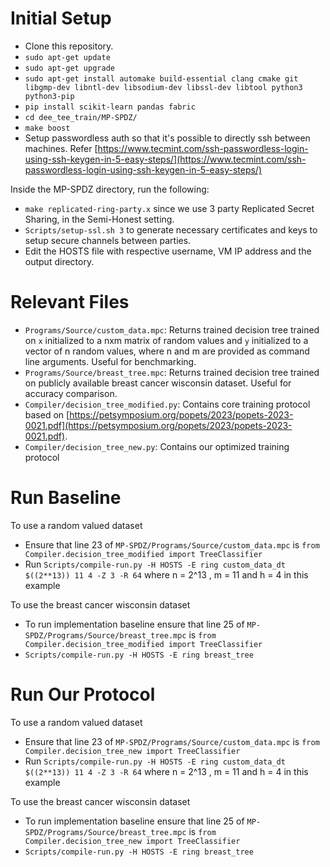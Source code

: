 # Initial Setup
- Clone this repository.
- `sudo apt-get update`
- `sudo apt-get upgrade`
- `sudo apt-get install automake build-essential clang cmake git libgmp-dev libntl-dev libsodium-dev libssl-dev libtool python3 python3-pip`
- `pip install scikit-learn pandas fabric`
- `cd dee_tee_train/MP-SPDZ/`
- `make boost`
- Setup passwordless auth so that it's possible to directly ssh between machines. Refer [https://www.tecmint.com/ssh-passwordless-login-using-ssh-keygen-in-5-easy-steps/](https://www.tecmint.com/ssh-passwordless-login-using-ssh-keygen-in-5-easy-steps/)

Inside the MP-SPDZ directory, run the following:
- `make replicated-ring-party.x` since we use 3 party Replicated Secret Sharing, in the Semi-Honest setting.
- `Scripts/setup-ssl.sh 3` to generate necessary certificates and keys to setup secure channels between parties.
- Edit the HOSTS file with respective username, VM IP address and the output directory.

# Relevant Files
- `Programs/Source/custom_data.mpc`: Returns trained decision tree trained on `x` initialized to a nxm matrix of random values and `y` initialized to a vector of n random values, where n and m are provided as command line arguments. Useful for benchmarking.
- `Programs/Source/breast_tree.mpc`: Returns trained decision tree trained on publicly available breast cancer wisconsin dataset. Useful for accuracy comparison.
- `Compiler/decision_tree_modified.py`: Contains core training protocol based on [https://petsymposium.org/popets/2023/popets-2023-0021.pdf](https://petsymposium.org/popets/2023/popets-2023-0021.pdf).
- `Compiler/decision_tree_new.py`: Contains our optimized training protocol


# Run Baseline
To use a random valued dataset
- Ensure that line 23 of `MP-SPDZ/Programs/Source/custom_data.mpc` is `from Compiler.decision_tree_modified import TreeClassifier`
- Run `Scripts/compile-run.py -H HOSTS -E ring custom_data_dt $((2**13)) 11 4 -Z 3 -R 64` where n = 2^13 , m = 11 and h = 4 in this example

To use the breast cancer wisconsin dataset
- To run implementation baseline ensure that line 25 of `MP-SPDZ/Programs/Source/breast_tree.mpc` is `from Compiler.decision_tree_modified import TreeClassifier`
- `Scripts/compile-run.py -H HOSTS -E ring breast_tree`

# Run Our Protocol

To use a random valued dataset
- Ensure that line 23 of `MP-SPDZ/Programs/Source/custom_data.mpc` is `from Compiler.decision_tree_new import TreeClassifier`
- Run `Scripts/compile-run.py -H HOSTS -E ring custom_data_dt $((2**13)) 11 4 -Z 3 -R 64` where n = 2^13 , m = 11 and h = 4 in this example

To use the breast cancer wisconsin dataset
- To run implementation baseline ensure that line 25 of `MP-SPDZ/Programs/Source/breast_tree.mpc` is `from Compiler.decision_tree_new import TreeClassifier`
- `Scripts/compile-run.py -H HOSTS -E ring breast_tree`
